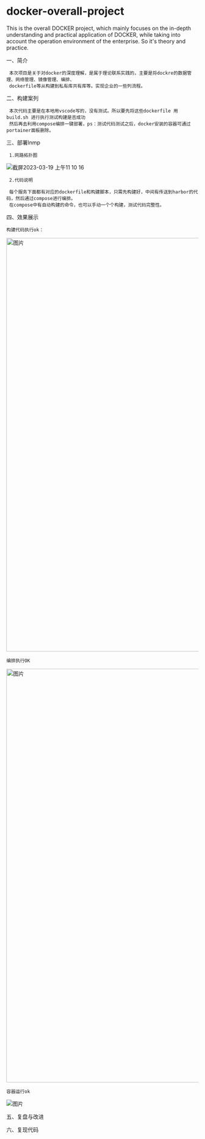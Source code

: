 # docker-overall-project
This is the overall DOCKER project, which mainly focuses on the in-depth understanding and practical application of DOCKER, 
while taking into account the operation environment of the enterprise. So it's theory and practice.



一、简介

     本次项目是关于对docker的深度理解，是属于理论联系实践的，主要是将dockre的数据管理、网络管理、镜像管理、编排、
     dockerfile等从构建到私有库共有库等。实现企业的一些列流程。
     
二、构建案列
     
     本次代码主要是在本地用vscode写的，没有测试。所以要先将这些dockerfile 用build.sh 进行执行测试构建是否成功
     然后再去利用compose编排一键部署，ps：测试代码测试之后，docker安装的容器可通过portainer面板删除。
     


三、部署lnmp
     
     1.网路拓扑图
     
 ![截屏2023-03-19 上午11 10 16](https://user-images.githubusercontent.com/126040842/226165062-b8ac0a6f-6c19-4568-a1b6-8bd0050dce9a.png)

          
     2.代码说明
     
     每个服务下面都有对应的dockerfile和构建脚本，只需先构建好，中间有传送到harbor的代码，然后通过compose进行编排。
     在compose中有自动构建的命令，也可以手动一个个构建，测试代码完整性。
         
         
         
四、效果展示

    
    构建代码执行ok：
    
    
<img width="1082" alt="图片" src="https://user-images.githubusercontent.com/126040842/226171810-38e3d47a-6807-47e2-815a-60674d5addde.png">

    编排执行OK


<img width="1082" alt="图片" src="https://user-images.githubusercontent.com/126040842/226172563-967bee81-2080-4268-ab27-355bfbe8c1ea.png">

    
    容器运行ok
    
![图片](https://user-images.githubusercontent.com/126040842/226175216-51802fcd-6764-4986-9888-2d8e29a3b9f1.png)

    



五、复盘与改进



六、复现代码
     
     
